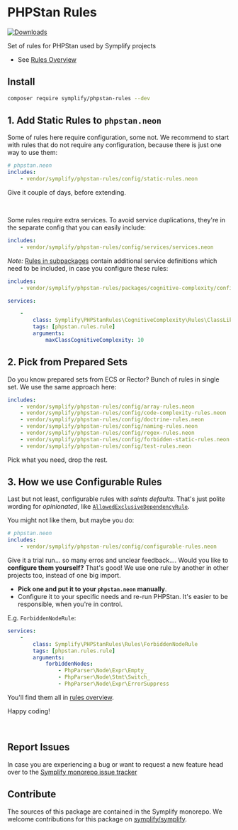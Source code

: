# PHPStan Rules

[![Downloads](https://img.shields.io/packagist/dt/symplify/phpstan-rules.svg?style=flat-square)](https://packagist.org/packages/symplify/phpstan-rules/stats)

Set of rules for PHPStan used by Symplify projects

- See [Rules Overview](docs/rules_overview.md)

## Install

```bash
composer require symplify/phpstan-rules --dev
```

## 1. Add Static Rules to `phpstan.neon`

Some of rules here require configuration, some not. We recommend to start with rules that do not require any configuration, because there is just one way to use them:

```yaml
# phpstan.neon
includes:
    - vendor/symplify/phpstan-rules/config/static-rules.neon
```

Give it couple of days, before extending.

<br>

Some rules require extra services. To avoid service duplications, they're in the separate config that you can easily include:

```yaml
includes:
    - vendor/symplify/phpstan-rules/config/services/services.neon
```

*Note:* [Rules in subpackages](https://github.com/symplify/symplify/tree/main/packages/phpstan-rules/packages) contain additional service definitions which need to be included, in case you configure these rules:

```yaml
includes:
    - vendor/symplify/phpstan-rules/packages/cognitive-complexity/config/cognitive-complexity-services.neon

services:

    -
        class: Symplify\PHPStanRules\CognitiveComplexity\Rules\ClassLikeCognitiveComplexityRule
        tags: [phpstan.rules.rule]
        arguments:
            maxClassCognitiveComplexity: 10

```

## 2. Pick from Prepared Sets

Do you know prepared sets from ECS or Rector? Bunch of rules in single set. We use the same approach here:

```yaml
includes:
    - vendor/symplify/phpstan-rules/config/array-rules.neon
    - vendor/symplify/phpstan-rules/config/code-complexity-rules.neon
    - vendor/symplify/phpstan-rules/config/doctrine-rules.neon
    - vendor/symplify/phpstan-rules/config/naming-rules.neon
    - vendor/symplify/phpstan-rules/config/regex-rules.neon
    - vendor/symplify/phpstan-rules/config/forbidden-static-rules.neon
    - vendor/symplify/phpstan-rules/config/test-rules.neon
```

Pick what you need, drop the rest.

## 3. How we use Configurable Rules

Last but not least, configurable rules with *saints defaults*. That's just polite wording for *opinionated*, like [`AllowedExclusiveDependencyRule`](https://github.com/symplify/phpstan-rules/blob/main/docs/rules_overview.md#allowedexclusivedependencyrule).

You might not like them, but maybe you do:

```yaml
# phpstan.neon
includes:
    - vendor/symplify/phpstan-rules/config/configurable-rules.neon
```

Give it a trial run... so many erros and unclear feedback.... Would you like to **configure them yourself?**
That's good! We use one rule by another in other projects too, instead of one big import.

- **Pick one and put it to your `phpstan.neon` manually**.
- Configure it to your specific needs and re-run PHPStan. It's easier to be responsible, when you're in control.

E.g. `ForbiddenNodeRule`:

```yaml
services:
    -
        class: Symplify\PHPStanRules\Rules\ForbiddenNodeRule
        tags: [phpstan.rules.rule]
        arguments:
            forbiddenNodes:
                - PhpParser\Node\Expr\Empty_
                - PhpParser\Node\Stmt\Switch_
                - PhpParser\Node\Expr\ErrorSuppress
```

You'll find them all in [rules overview](docs/rules_overview.md).

Happy coding!

<br>

## Report Issues

In case you are experiencing a bug or want to request a new feature head over to the [Symplify monorepo issue tracker](https://github.com/symplify/symplify/issues)

## Contribute

The sources of this package are contained in the Symplify monorepo. We welcome contributions for this package on [symplify/symplify](https://github.com/symplify/symplify).
